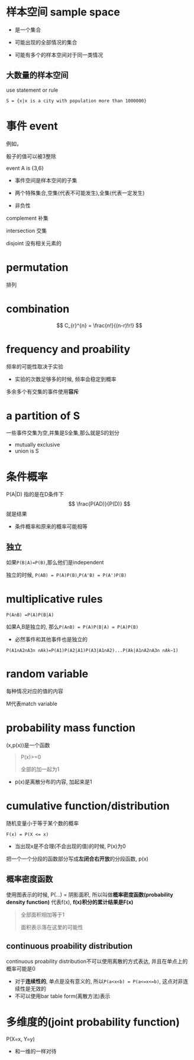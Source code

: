 # 样本空间 sample space

* 是一个集合
* 可能出现的全部情况的集合



* 可能有多个的样本空间对于同一类情况



## 大数量的样本空间

use statement or rule

`S = {x|x is a city with population more than 1000000}`



# 事件 event

例如，

骰子的值可以被3整除

event A is {3,6}



* 事件空间是样本空间的子集



* 两个特殊集合,空集(代表不可能发生),全集(代表一定发生)



* 非负性



complement 补集

intersection 交集

disjoint 没有相关元素的



# permutation

排列



# combination

$$
C_{r}^{n} = \frac{n!}{(n-r)!r!}
$$



# frequency and proability

频率的可能性取决于实验

* 实验的次数足够多的时候, 频率会稳定到概率



多余多个有交集的事件使用**容斥**



# a partition of S

一些事件交集为空,并集是S全集,那么就是S的划分

* mutually exclusive
* union is S



# 条件概率

P(A|D) 指的是在D条件下
$$
\frac{P(AD)}{P(D)}
$$
就是结果

* 条件概率和原来的概率可能相等



## 独立

如果`P(B|A)=P(B)`,那么他们是independent

独立的时候, `P(AB) = P(A)P(B)`,`P(A'B) = P(A')P(B)`



# multiplicative rules

`P(A∩B) =P(A)P(B|A)`



如果A,B是独立的, 那么`P(A∩B) = P(A)P(B|A) = P(A)P(B)`

* 必然事件和其他事件也是独立的



`P(A1∩A2∩A3∩ ∩Ak)=P(A1)P(A2|A1)P(A3|A1∩A2)...P(Ak|A1∩A2∩A3∩ ∩Ak−1)`



# random variable

每种情况对应的值的内容

M代表match variable



# probability mass function

(x,p(x))是一个函数

> P(x)>=0
>
> 全部的加一起为1



* p(x)是离散分布的内容, 加起来是1



# cumulative function/distribution

随机变量小于等于某个数的概率



`F(x) = P(X <= x)`

* 当出现x是不合理(不会出现的值)的时候, P(x)为0



把一个一个分段的函数部分写成**左闭合右开放**的分段函数, p(x)



## 概率密度函数



使用图表示的时候, P(...) = 阴影面积, 所以叫做**概率密度函数(probability density function)** 代表f(x), **f(x)积分的累计结果是F(x)**

> 全部面积相加等于1
>
> 面积表示落在这里的可能性



## continuous proability distribution

continuous proability distribution不可以使用离散的方式表达, 并且在单点上的概率可能是0

* 对于**连续性的**, 单点是没有意义的, 所以`P(a<x<b) = P(a<=x<=b)`, 这点对非连续性是无效的
* 不可以使用bar table form(离散方法)表示



# 多维度的(joint probability function)

P(X=x, Y=y)

* 和一维的一样对待